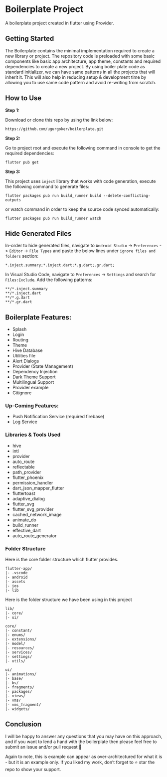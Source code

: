 # Boilerplate Project

A boilerplate project created in flutter using Provider.

## Getting Started

The Boilerplate contains the minimal implementation required to create a new library or project. The repository code is preloaded with some basic components like basic app architecture, app theme, constants and required dependencies to create a new project. By using boiler plate code as standard initializer, we can have same patterns in all the projects that will inherit it. This will also help in reducing setup & development time by allowing you to use same code pattern and avoid re-writing from scratch.

## How to Use 

**Step 1:**

Download or clone this repo by using the link below:

```
https://github.com/ugurgoker/boilerplate.git
```

**Step 2:**

Go to project root and execute the following command in console to get the required dependencies: 

```
flutter pub get 
```

**Step 3:**

This project uses `inject` library that works with code generation, execute the following command to generate files:

```
flutter packages pub run build_runner build --delete-conflicting-outputs
```

or watch command in order to keep the source code synced automatically:

```
flutter packages pub run build_runner watch
```

## Hide Generated Files

In-order to hide generated files, navigate to `Android Studio` -> `Preferences` -> `Editor` -> `File Types` and paste the below lines under `ignore files and folders` section:

```
*.inject.summary;*.inject.dart;*.g.dart;.gr.dart;
```

In Visual Studio Code, navigate to `Preferences` -> `Settings` and search for `Files:Exclude`. Add the following patterns:
```
**/*.inject.summary
**/*.inject.dart
**/*.g.dart
**/*.gr.dart
```

## Boilerplate Features:

* Splash
* Login
* Routing
* Theme
* Hive Database
* Utilities file 
* Alert Dialogs
* Provider (State Management)
* Dependency Injection
* Dark Theme Support
* Multilingual Support
* Provider example
* Gitignore

### Up-Coming Features:

* Push Notification Service (required firebase)
* Log Service

### Libraries & Tools Used

* hive
* intl
* provider
* auto_route
* reflectable
* path_provider
* flutter_phoenix
* permission_handler
* dart_json_mapper_flutter
* fluttertoast
* adaptive_dialog
* flutter_svg
* flutter_svg_provider
* cached_network_image
* animate_do
* build_runner
* effective_dart
* auto_route_generator

### Folder Structure
Here is the core folder structure which flutter provides.

```
flutter-app/
|- .vscode
|- android
|- assets
|- ios
|- lib
```

Here is the folder structure we have been using in this project

```
lib/
|- core/
|- ui/
```

```
core/
|- constant/
|- enums/
|- extensions/
|- model/
|- resources/
|- services/
|- settings/
|- utils/
```

```
ui/
|- animations/
|- base/
|- bs/
|- fragments/
|- packages/
|- views/
|- vms/
|- vms_fragment/
|- widgets/
```


## Conclusion

I will be happy to answer any questions that you may have on this approach, and if you want to lend a hand with the boilerplate then please feel free to submit an issue and/or pull request 🙂

Again to note, this is example can appear as over-architectured for what it is - but it is an example only. If you liked my work, don’t forget to ⭐ star the repo to show your support.

